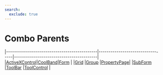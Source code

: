 ```yaml
---
search:
  exclude: true
---
```


<h1 class="heading"><span class="name">Combo Parents</span></h1>

|----------------------------------------------|----------------------------------|------------------------------------------|
|[ActiveXControl](../objects/activexcontrol.md)|[CoolBand](../objects/coolband.md)|[Form](../objects/form.md)                |
|[Grid](../objects/grid.md)                    |[Group](../objects/group.md)      |[PropertyPage](../objects/propertypage.md)|
|[SubForm](../objects/subform.md)              |[ToolBar](../objects/toolbar.md)  |[ToolControl](../objects/toolcontrol.md)  |
